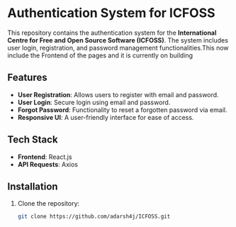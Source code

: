 # Authentication System for ICFOSS

This repository contains the authentication system for the **International Centre for Free and Open Source Software (ICFOSS)**. The system includes user login, registration, and password management functionalities.This now include the Frontend of the pages and it is currently on building

## Features

- **User Registration**: Allows users to register with email and password.
- **User Login**: Secure login using email and password.
- **Forgot Password**: Functionality to reset a forgotten password via email.
- **Responsive UI**: A user-friendly interface for ease of access.

## Tech Stack

- **Frontend**: React.js
- **API Requests**: Axios

## Installation

1. Clone the repository:

   ```bash
   git clone https://github.com/adarsh4j/ICFOSS.git

